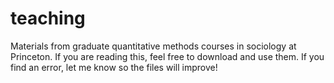 # teaching

Materials from graduate quantitative methods courses in sociology at Princeton. If you are reading this, feel free to download and use them. If you find an error, let me know so the files will improve!